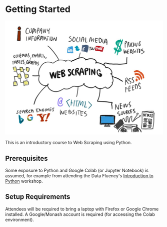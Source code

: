 # Getting Started

<img src="../images/scraping.png">

This is an introductory course to Web Scraping using Python.

## Prerequisites

Some exposure to Python and Google Colab (or Jupyter Notebook) is assumed, for example from attending the Data Fluency's [Introduction to Python](https://monashdatafluency.github.io/python-workshop-base/fullday/) workshop.

## Setup Requirements

Attendees will be required to bring a laptop with Firefox or Google Chrome installed. A Google/Monash account is required (for accessing the Colab environment).


